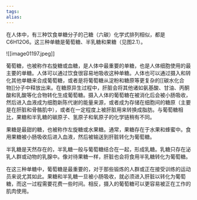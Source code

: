 ```yaml
---
tags: 
alias:
---
```


在人体中，有三种饮食单糖分子的己糖（六碳）化学式排列相似，都是C6H12O6。这三种单糖是葡萄糖、半乳糖和果糖（见图2.1）。

![[image01197.jpeg]]

葡萄糖，也被称作右旋糖或血糖，是人体中最重要的单糖，也是人体细胞使用的最主要的单糖。人体可以通过饮食很容易地吸收这种单糖。人体也可以通过摄入和转化其他单糖来合成葡萄糖，或者是将葡萄糖从淀粉和糖原等更复杂的[[碳水化合物]]分子中释放出来。在糖原异生过程中，肝脏会将其他诸如氨基酸、甘油、丙酮酸和乳酸等化合物转化生成葡萄糖。摄入人体的葡萄糖在被消化后会被小肠吸收，然后进入血液成为细胞新陈代谢的能量来源，或者成为存储在细胞间的糖原（主要是在肝脏和骨骼肌中），或者在一定程度上被肝脏用来转换成脂肪。与葡萄糖相比，果糖和半乳糖的碳原子、氢原子和氧原子的化学链稍有不同。

果糖是最甜的糖，也被称作左旋糖或水果糖。通常，果糖存在于水果和蜂蜜中。食用果糖被小肠吸收后进入血液，然后被输送到肝脏转化为葡萄糖。

半乳糖是天然存在的，半乳糖一般与葡萄糖结合在一起，形成乳糖。乳糖只存在泌乳人群或动物的乳腺中。像对待果糖一样，肝脏也会将食用半乳糖转化为葡萄糖。

在这三种单糖中，葡萄糖是最重要的，对于那些锻炼的人群或正在接受训练的运动员来说尤其如此。果糖和半乳糖一旦被小肠吸收，就必须进入肝脏以转化为葡萄糖，而这一过程需要花费一些时间。相反，摄入的葡萄糖可以更容易被正在工作的肌肉使用。

